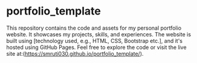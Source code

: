 # portfolio_template
This repository contains the code and assets for my personal portfolio website. It showcases my projects, skills, and experiences. The website is built using [technology used, e.g., HTML, CSS, Bootstrap etc.], and it's hosted using GitHub Pages. Feel free to explore the code or visit the live site at:(https://smruti030.github.io/portfolio_template/).
